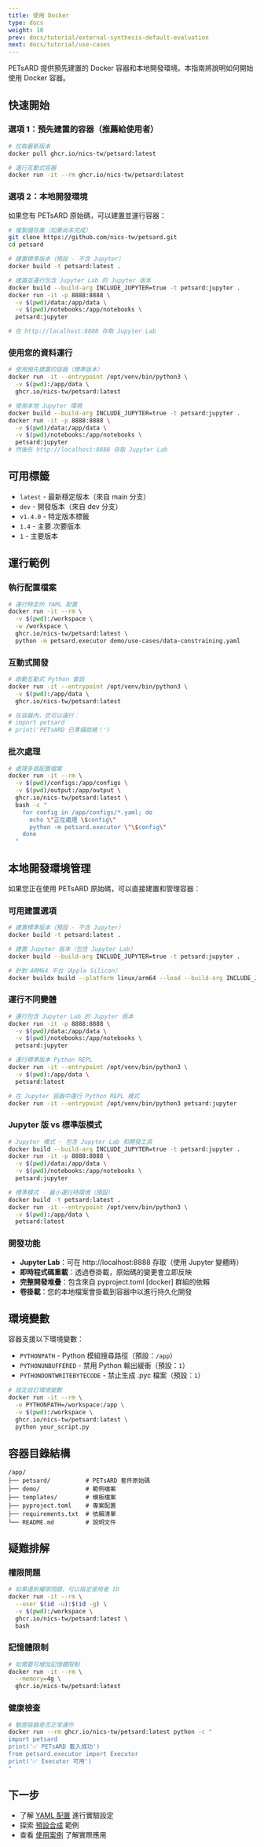 ```yaml
---
title: 使用 Docker
type: docs
weight: 10
prev: docs/tutorial/external-synthesis-default-evaluation
next: docs/tutorial/use-cases
---
```


PETsARD 提供預先建置的 Docker 容器和本地開發環境。本指南將說明如何開始使用 Docker 容器。

## 快速開始

### 選項 1：預先建置的容器（推薦給使用者）

```bash
# 拉取最新版本
docker pull ghcr.io/nics-tw/petsard:latest

# 運行互動式容器
docker run -it --rm ghcr.io/nics-tw/petsard:latest
```

### 選項 2：本地開發環境

如果您有 PETsARD 原始碼，可以建置並運行容器：

```bash
# 複製儲存庫（如果尚未完成）
git clone https://github.com/nics-tw/petsard.git
cd petsard

# 建置標準版本（預設 - 不含 Jupyter）
docker build -t petsard:latest .

# 建置並運行包含 Jupyter Lab 的 Jupyter 版本
docker build --build-arg INCLUDE_JUPYTER=true -t petsard:jupyter .
docker run -it -p 8888:8888 \
  -v $(pwd)/data:/app/data \
  -v $(pwd)/notebooks:/app/notebooks \
  petsard:jupyter

# 在 http://localhost:8888 存取 Jupyter Lab
```

### 使用您的資料運行

```bash
# 使用預先建置的容器（標準版本）
docker run -it --entrypoint /opt/venv/bin/python3 \
  -v $(pwd):/app/data \
  ghcr.io/nics-tw/petsard:latest

# 使用本地 Jupyter 環境
docker build --build-arg INCLUDE_JUPYTER=true -t petsard:jupyter .
docker run -it -p 8888:8888 \
  -v $(pwd)/data:/app/data \
  -v $(pwd)/notebooks:/app/notebooks \
  petsard:jupyter
# 然後在 http://localhost:8888 存取 Jupyter Lab
```

## 可用標籤

- `latest` - 最新穩定版本（來自 main 分支）
- `dev` - 開發版本（來自 dev 分支）
- `v1.4.0` - 特定版本標籤
- `1.4` - 主要.次要版本
- `1` - 主要版本

## 運行範例

### 執行配置檔案

```bash
# 運行特定的 YAML 配置
docker run -it --rm \
  -v $(pwd):/workspace \
  -w /workspace \
  ghcr.io/nics-tw/petsard:latest \
  python -m petsard.executor demo/use-cases/data-constraining.yaml
```

### 互動式開發

```bash
# 啟動互動式 Python 會話
docker run -it --entrypoint /opt/venv/bin/python3 \
  -v $(pwd):/app/data \
  ghcr.io/nics-tw/petsard:latest

# 在容器內，您可以運行：
# import petsard
# print('PETsARD 已準備就緒！')
```

### 批次處理

```bash
# 處理多個配置檔案
docker run -it --rm \
  -v $(pwd)/configs:/app/configs \
  -v $(pwd)/output:/app/output \
  ghcr.io/nics-tw/petsard:latest \
  bash -c "
    for config in /app/configs/*.yaml; do
      echo \"正在處理 \$config\"
      python -m petsard.executor \"\$config\"
    done
  "
```

## 本地開發環境管理

如果您正在使用 PETsARD 原始碼，可以直接建置和管理容器：

### 可用建置選項

```bash
# 建置標準版本（預設 - 不含 Jupyter）
docker build -t petsard:latest .

# 建置 Jupyter 版本（包含 Jupyter Lab）
docker build --build-arg INCLUDE_JUPYTER=true -t petsard:jupyter .

# 針對 ARM64 平台（Apple Silicon）
docker buildx build --platform linux/arm64 --load --build-arg INCLUDE_JUPYTER=true -t petsard:jupyter --no-cache .
```

### 運行不同變體

```bash
# 運行包含 Jupyter Lab 的 Jupyter 版本
docker run -it -p 8888:8888 \
  -v $(pwd)/data:/app/data \
  -v $(pwd)/notebooks:/app/notebooks \
  petsard:jupyter

# 運行標準版本 Python REPL
docker run -it --entrypoint /opt/venv/bin/python3 \
  -v $(pwd):/app/data \
  petsard:latest

# 在 Jupyter 容器中運行 Python REPL 模式
docker run -it --entrypoint /opt/venv/bin/python3 petsard:jupyter
```

### Jupyter 版 vs 標準版模式

```bash
# Jupyter 模式 - 包含 Jupyter Lab 和開發工具
docker build --build-arg INCLUDE_JUPYTER=true -t petsard:jupyter .
docker run -it -p 8888:8888 \
  -v $(pwd)/data:/app/data \
  -v $(pwd)/notebooks:/app/notebooks \
  petsard:jupyter

# 標準模式 - 最小運行時環境（預設）
docker build -t petsard:latest .
docker run -it --entrypoint /opt/venv/bin/python3 \
  -v $(pwd):/app/data \
  petsard:latest
```

### 開發功能

- **Jupyter Lab**：可在 http://localhost:8888 存取（使用 Jupyter 變體時）
- **即時程式碼重載**：透過卷掛載，原始碼的變更會立即反映
- **完整開發堆疊**：包含來自 pyproject.toml [docker] 群組的依賴
- **卷掛載**：您的本地檔案會掛載到容器中以進行持久化開發

## 環境變數

容器支援以下環境變數：

- `PYTHONPATH` - Python 模組搜尋路徑（預設：`/app`）
- `PYTHONUNBUFFERED` - 禁用 Python 輸出緩衝（預設：`1`）
- `PYTHONDONTWRITEBYTECODE` - 禁止生成 .pyc 檔案（預設：`1`）

```bash
# 設定自訂環境變數
docker run -it --rm \
  -e PYTHONPATH=/workspace:/app \
  -v $(pwd):/workspace \
  ghcr.io/nics-tw/petsard:latest \
  python your_script.py
```

## 容器目錄結構

```
/app/
├── petsard/          # PETsARD 套件原始碼
├── demo/             # 範例檔案
├── templates/        # 模板檔案
├── pyproject.toml    # 專案配置
├── requirements.txt  # 依賴清單
└── README.md         # 說明文件
```

## 疑難排解

### 權限問題

```bash
# 如果遇到權限問題，可以指定使用者 ID
docker run -it --rm \
  --user $(id -u):$(id -g) \
  -v $(pwd):/workspace \
  ghcr.io/nics-tw/petsard:latest \
  bash
```

### 記憶體限制

```bash
# 如需要可增加記憶體限制
docker run -it --rm \
  --memory=4g \
  ghcr.io/nics-tw/petsard:latest
```

### 健康檢查

```bash
# 驗證容器是否正常運作
docker run --rm ghcr.io/nics-tw/petsard:latest python -c "
import petsard
print('✅ PETsARD 載入成功')
from petsard.executor import Executor
print('✅ Executor 可用')
"
```

## 下一步

- 了解 [YAML 配置](../yaml-config) 進行實驗設定
- 探索 [預設合成](../default-synthesis) 範例
- 查看 [使用案例](../use-cases) 了解實際應用